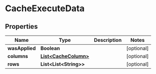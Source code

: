 

# CacheExecuteData


## Properties

| Name | Type | Description | Notes |
|------------ | ------------- | ------------- | -------------|
|**wasApplied** | **Boolean** |  |  [optional] |
|**columns** | [**List&lt;CacheColumn&gt;**](CacheColumn.md) |  |  [optional] |
|**rows** | **List&lt;List&lt;String&gt;&gt;** |  |  [optional] |




